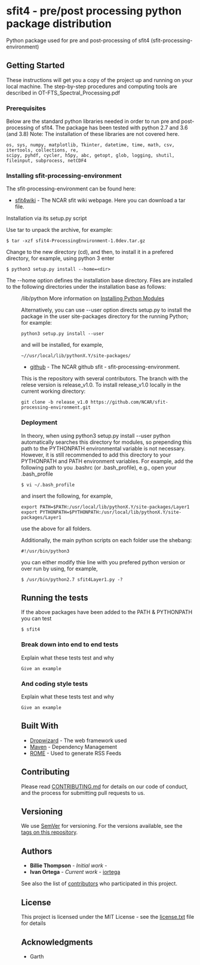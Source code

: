 # sfit4 - pre/post processing python package distribution

Python package used for pre and post-processing of sfit4 (sfit-processing-environment)

## Getting Started

These instructions will get you a copy of the project up and running on your local machine.
The step-by-step procedures and computing tools are described in OT-FTS_Spectral_Processing.pdf

### Prerequisites

Below are the standard python libraries needed in order to run pre and post-processing of sfit4.
The package has been tested with python 2.7 and 3.6 (and 3.8) 
Note: The installation of these libraries are not covered here.  

```
os, sys, numpy, matplotlib, Tkinter, datetime, time, math, csv, itertools, collections, re, 
scipy, pyhdf, cycler, h5py, abc, getopt, glob, logging, shutil, fileinput, subprocess, netCDF4 
```

### Installing sfit-processing-environment

The sfit-processing-environment can be found here:

* [sfit4wiki](https://wiki.ucar.edu/display/sfit4/) - The NCAR sfit wiki webpage. Here you can download a tar file.

Installation via its setup.py script

Use tar to unpack the archive, for example: 

```
$ tar -xzf sfit4-ProcessingEnvironment-1.0dev.tar.gz
```

Change to the new directory (cd), and then, to install it in a prefered directory, for example, using python 3 enter

```
$ python3 setup.py install --home=<dir>
```

The --home option defines the installation base directory. Files are installed to the following directories under the installation base as follows: <dir>/lib/python
More information on [Installing Python Modules](https://docs.python.org/3.3/install/index.html/)

Alternatively, you can use --user option directs setup.py to install the package in the user site-packages directory for the running Python; for example:

```
python3 setup.py install --user
```
and will be installed, for example,

```
~//usr/local/lib/pythonX.Y/site-packages/
```

* [github](https://github.com/NCAR/sfit-processing-environment.git) - The NCAR github sfit - sfit-processing-environment.

This is the repository with several contributors. The branch with the relese version is release_v1.0.
To install release_v1.0 locally in the current working directory:

```
git clone -b release_v1.0 https://github.com/NCAR/sfit-processing-environment.git
```

### Deployment 

In theory, when using python3 setup.py install --user python automatically searches this directory for modules, so prepending this path to the PYTHONPATH environmental variable is not necessary. 
However, it is still recommended to add this directory to your PYTHONPATH and PATH environment variables. For example, add the following path to you
.bashrc (or .bash_profile), e.g., open your .bash_profile

```
$ vi ~/.bash_profile
```
and insert the following, for example,

```
export PATH=$PATH:/usr/local/lib/pythonX.Y/site-packages/Layer1
export PYTHONPATH=$PYTHONPATH:/usr/local/lib/pythonX.Y/site-packages/Layer1
```

use the above for all folders.

Additionally, the main python scripts on each folder use the shebang:

```
#!/usr/bin/python3
```

you can either modify thie line with you prefered python version or over run by using, for example,

```
$ /usr/bin/python2.7 sfit4Layer1.py -?
```


## Running the tests

If the above packages have been added to the PATH & PYTHONPATH you can test

```
$ sfit4
```

### Break down into end to end tests

Explain what these tests test and why

```
Give an example
```

### And coding style tests

Explain what these tests test and why

```
Give an example
```


## Built With

* [Dropwizard](http://www.dropwizard.io/1.0.2/docs/) - The web framework used
* [Maven](https://maven.apache.org/) - Dependency Management
* [ROME](https://rometools.github.io/rome/) - Used to generate RSS Feeds

## Contributing

Please read [CONTRIBUTING.md](https://gist.github.com/PurpleBooth/b24679402957c63ec426) for details on our code of conduct, and the process for submitting pull requests to us.

## Versioning

We use [SemVer](http://semver.org/) for versioning. For the versions available, see the [tags on this repository](https://github.com/your/project/tags). 

## Authors

* **Billie Thompson** - *Initial work* - 
* **Ivan Ortega** - *Current work* - [iortega](https://github.com/iortegam)


See also the list of [contributors](https://github.com/your/project/contributors) who participated in this project.

## License

This project is licensed under the MIT License - see the [license.txt](license.txt) file for details

## Acknowledgments

* Garth

